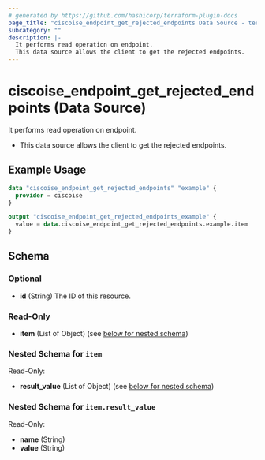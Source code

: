 ```yaml
---
# generated by https://github.com/hashicorp/terraform-plugin-docs
page_title: "ciscoise_endpoint_get_rejected_endpoints Data Source - terraform-provider-ciscoise"
subcategory: ""
description: |-
  It performs read operation on endpoint.
  This data source allows the client to get the rejected endpoints.
---
```


# ciscoise_endpoint_get_rejected_endpoints (Data Source)

It performs read operation on endpoint.

- This data source allows the client to get the rejected endpoints.

## Example Usage

```terraform
data "ciscoise_endpoint_get_rejected_endpoints" "example" {
  provider = ciscoise
}

output "ciscoise_endpoint_get_rejected_endpoints_example" {
  value = data.ciscoise_endpoint_get_rejected_endpoints.example.item
}
```

<!-- schema generated by tfplugindocs -->
## Schema

### Optional

- **id** (String) The ID of this resource.

### Read-Only

- **item** (List of Object) (see [below for nested schema](#nestedatt--item))

<a id="nestedatt--item"></a>
### Nested Schema for `item`

Read-Only:

- **result_value** (List of Object) (see [below for nested schema](#nestedobjatt--item--result_value))

<a id="nestedobjatt--item--result_value"></a>
### Nested Schema for `item.result_value`

Read-Only:

- **name** (String)
- **value** (String)


